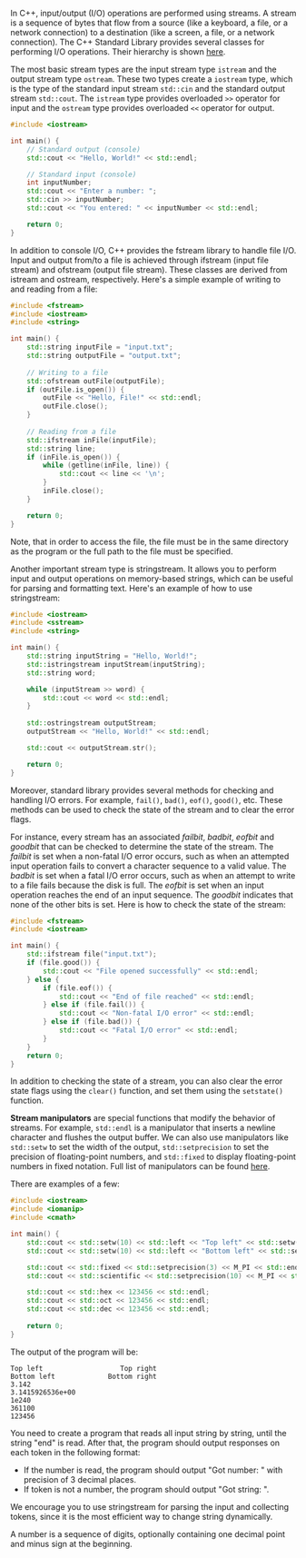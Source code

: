 In C++, input/output (I/O) operations are performed using streams. A stream is a sequence of bytes that flow from a source (like a keyboard, a file, or a network connection) to a destination (like a screen, a file, or a network connection). The C++ Standard Library provides several classes for performing I/O operations. Their hierarchy is shown [here](https://en.cppreference.com/w/cpp/io#Hierarchy). 

The most basic stream types are the input stream type `istream` and the output stream type `ostream`. These two types create a `iostream` type, which is the type of the standard input stream `std::cin` and the standard output stream `std::cout`. The `istream` type provides overloaded `>>` operator for input and the `ostream` type provides overloaded `<<` operator for output.

```cpp
#include <iostream>

int main() {
    // Standard output (console)
    std::cout << "Hello, World!" << std::endl;

    // Standard input (console)
    int inputNumber;
    std::cout << "Enter a number: ";
    std::cin >> inputNumber;
    std::cout << "You entered: " << inputNumber << std::endl;

    return 0;
}
```

In addition to console I/O, C++ provides the fstream library to handle file I/O. Input and output from/to a file is achieved through ifstream (input file stream) and ofstream (output file stream). These classes are derived from istream and ostream, respectively.
Here's a simple example of writing to and reading from a file:

```cpp
#include <fstream>
#include <iostream>
#include <string>

int main() {
    std::string inputFile = "input.txt";
    std::string outputFile = "output.txt";
    
    // Writing to a file
    std::ofstream outFile(outputFile);
    if (outFile.is_open()) {
        outFile << "Hello, File!" << std::endl;
        outFile.close();
    }
    
    // Reading from a file
    std::ifstream inFile(inputFile);
    std::string line;
    if (inFile.is_open()) {
        while (getline(inFile, line)) {
            std::cout << line << '\n';
        }
        inFile.close();
    }

    return 0;
}
```

Note, that in order to access the file, the file must be in the same directory as the program or the full path to the file must be specified.

Another important stream type is stringstream. It allows you to perform input and output operations on memory-based strings, which can be useful for parsing and formatting text.  Here's an example of how to use stringstream:

```cpp
#include <iostream>
#include <sstream>
#include <string>

int main() {
    std::string inputString = "Hello, World!";
    std::istringstream inputStream(inputString);
    std::string word;

    while (inputStream >> word) {
        std::cout << word << std::endl;
    }
    
    std::ostringstream outputStream;
    outputStream << "Hello, World!" << std::endl;

    std::cout << outputStream.str();

    return 0;
}
```

Moreover, standard library provides several methods for checking and handling I/O errors. For example, `fail()`, `bad()`, `eof()`, `good()`, etc. These methods can be used to check the state of the stream and to clear the error flags.

For instance, every stream has an associated *failbit*, *badbit*, *eofbit* and *goodbit* that can be checked to determine the state of the stream. The *failbit* is set when a non-fatal I/O error occurs, such as when an attempted input operation fails to convert a character sequence to a valid value. The *badbit* is set when a fatal I/O error occurs, such as when an attempt to write to a file fails because the disk is full. The *eofbit* is set when an input operation reaches the end of an input sequence. The *goodbit* indicates that none of the other bits is set.
Here is how to check the state of the stream:

```cpp
#include <fstream>
#include <iostream>

int main() {
    std::ifstream file("input.txt");
    if (file.good()) {
        std::cout << "File opened successfully" << std::endl;
    } else {
        if (file.eof()) {
            std::cout << "End of file reached" << std::endl;
        } else if (file.fail()) {
            std::cout << "Non-fatal I/O error" << std::endl;
        } else if (file.bad()) {
            std::cout << "Fatal I/O error" << std::endl;
        }
    }
    return 0;
}
```

In addition to checking the state of a stream, you can also clear the error state flags using the `clear()` function, and set them using the `setstate()` function.

__Stream manipulators__ are special functions that modify the behavior of streams. For example, `std::endl` is a manipulator that inserts a newline character and flushes the output buffer. We can also use manipulators like `std::setw` to set the width of the output, `std::setprecision` to set the precision of floating-point numbers, and `std::fixed` to display floating-point numbers in fixed notation. Full list of manipulators can be found [here](https://en.cppreference.com/w/cpp/io/manip).

There are examples of a few:
```cpp
#include <iostream>
#include <iomanip>
#include <cmath>

int main() {
    std::cout << std::setw(10) << std::left << "Top left" << std::setw(26) << std::right << "Top right" << std::endl;
    std::cout << std::setw(10) << std::left << "Bottom left" << std::setw(25) << std::right << "Bottom right" << std::endl;

    std::cout << std::fixed << std::setprecision(3) << M_PI << std::endl;
    std::cout << std::scientific << std::setprecision(10) << M_PI << std::endl;

    std::cout << std::hex << 123456 << std::endl;
    std::cout << std::oct << 123456 << std::endl;
    std::cout << std::dec << 123456 << std::endl;
    
    return 0;
}
```

The output of the program will be:
```
Top left                   Top right
Bottom left             Bottom right
3.142
3.1415926536e+00
1e240
361100
123456
```

You need to create a program that reads all input string by string, until the string "end" is read. After that, the program should output responses on each token in the following format:

 - If the number is read, the program should output "Got number: <number>" with precision of 3 decimal places.
 - If token is not a number, the program should output "Got string: <string>".

We encourage you to use stringstream for parsing the input and collecting tokens, since it is the most efficient way to change string dynamically.

A number is a sequence of digits, optionally containing one decimal point and minus sign at the beginning.

